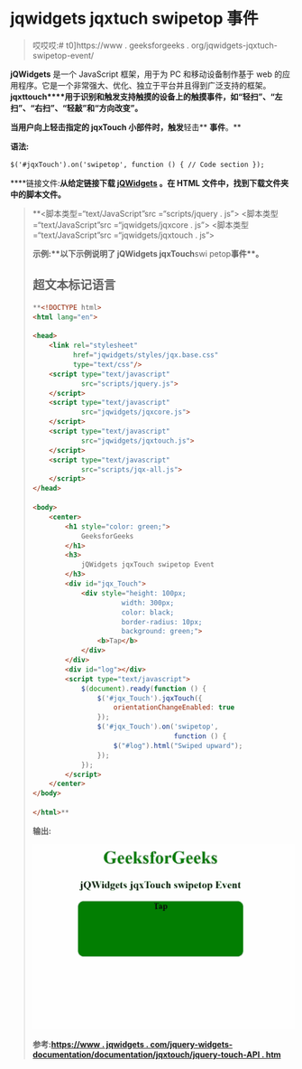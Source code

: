 # jqwidgets jqxtuch swipetop 事件

> 哎哎哎:# t0]https://www . geeksforgeeks . org/jqwidgets-jqxtuch-swipetop-event/

**jQWidgets** 是一个 JavaScript 框架，用于为 PC 和移动设备制作基于 web 的应用程序。它是一个非常强大、优化、独立于平台并且得到广泛支持的框架。**jqxttouch****用于识别和触发支持触摸的设备上的触摸事件，如“轻扫”、“左扫”、“右扫”、“轻敲”和“方向改变”。**

**当用户向上轻击指定的 jqxTouch 小部件时，触发**轻击** **事件**。**

****语法:****

```html
$('#jqxTouch').on('swipetop', function () { // Code section });
```

****链接文件:**从给定链接下载 [jQWidgets](https://www.jqwidgets.com/download/) 。在 HTML 文件中，找到下载文件夹中的脚本文件。**

> <link rel="”stylesheet”" href="”jqwidgets/styles/jqx.base.css”" type="”text/css”"> **<脚本类型=“text/JavaScript”src =“scripts/jquery . js”></脚本>
> <脚本类型=“text/JavaScript”src =“jqwidgets/jqxcore . js”></脚本>
> <脚本类型=“text/JavaScript”src =“jqwidgets/jqxtouch . js”></脚本**

****示例:**以下示例说明了 jQWidgets jqxTouch****swi petop****事件**。****

## ****超文本标记语言****

```html
**<!DOCTYPE html>
<html lang="en">

<head>
    <link rel="stylesheet" 
          href="jqwidgets/styles/jqx.base.css" 
          type="text/css"/>
    <script type="text/javascript" 
            src="scripts/jquery.js">
    </script>
    <script type="text/javascript" 
            src="jqwidgets/jqxcore.js">
    </script>
    <script type="text/javascript" 
            src="jqwidgets/jqxtouch.js">
    </script>
    <script type="text/javascript" 
            src="scripts/jqx-all.js">
    </script>
</head>

<body>
    <center>
        <h1 style="color: green;">
            GeeksforGeeks
        </h1>
        <h3>
            jQWidgets jqxTouch swipetop Event
        </h3>
        <div id="jqx_Touch">
            <div style="height: 100px; 
                      width: 300px;
                      color: black; 
                      border-radius: 10px;
                      background: green;">
                <b>Tap</b>
            </div>
        </div>
        <div id="log"></div>
        <script type="text/javascript">
            $(document).ready(function () {
                $('#jqx_Touch').jqxTouch({
                    orientationChangeEnabled: true
                });
                $('#jqx_Touch').on('swipetop',
                                   function () {
                    $("#log").html("Swiped upward");
                });
            });
        </script>
    </center>
</body>

</html>**
```

******输出:******

****![](img/8ccc50dae0bf4848677904ce00b09501.png)****

******参考:**[https://www . jqwidgets . com/jquery-widgets-documentation/documentation/jqxtouch/jquery-touch-API . htm](https://www.jqwidgets.com/jquery-widgets-documentation/documentation/jqxtouch/jquery-touch-api.htm)****